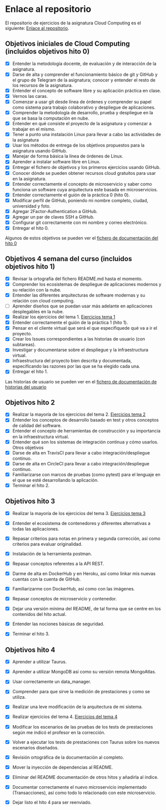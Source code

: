 # Enlace al repositorio

El repositorio de ejercicios de la asignatura Cloud Computing es el siguiente: [Enlace al repositorio](https://github.com/NSInductus/CC_Ejercicios).

## Objetivos iniciales de Cloud Computing (incluidos objetivos hito 0)

- [x] Entender la metodología docente, de evaluación y de interacción de la asignatura.
- [x] Darse de alta y comprender el funcionamiento básico de git y GitHub y el grupo de Telegram de la asignatura; conocer y entender el resto de los recursos de la asignatura.
- [x] Entender el concepto de software libre y su aplicación práctica en clase.
- [x] Vernos las caras.
- [x] Comenzar a usar git desde línea de órdenes y comprender su papel como sistema para trabajo colaborativo y despliegue de aplicaciones.
- [x] Comprender la metodología de desarrollo, prueba y despliegue en la que se basa la computación en nube.
- [x] Entender en qué consiste el proyecto de la asignatura y comenzar a trabajar en el mismo.
- [x] Tener a punto una instalación Linux para llevar a cabo las actividades de la asignatura
- [x] Usar los métodos de entrega de los objetivos propuestos para la asignatura usando GitHub.
- [x] Manejar de forma básica la línea de órdenes de Linux.
- [x] Aprender a instalar software libre en Linux.
- [x] Entregar el fichero de objetivos y los primeros ejercicios usando GitHub.
- [x] Conocer dónde se pueden obtener recursos cloud gratuitos para usar en la asignatura.
- [x] Entender correctamente el concepto de microservicio y saber como funciona un software cuya arquitectura este basada en microservicios.
- [x] Entender correctamente el guión de la práctica 0 (hito 0).
- [x] Modificar perfil de GitHub, poniendo mi nombre completo, ciudad, universidad y foto.
- [x] Agregar 2Factor-Authentication a GitHub.
- [x] Agregar un par de claves SSH a GitHub.
- [x] Configurar git correctamente con mi nombre y correo electrónico.
- [x] Entregar el hito 0.

Algunos de estos objetivos se pueden ver el [fichero de documentación del hito 0](https://github.com/NSInductus/CC_Proyecto/blob/master/docs/hito0.md)

## Objetivos 4 semana del curso (incluidos objetivos hito 1)

- [x] Revisar la ortografía del fichero README.md hasta el momento.
- [x] Comprender los ecosistemas de despliegue de aplicaciones modernos y su relación con la nube.
- [x] Entender las diferentes arquitecturas de software modernas y su relación con cloud computing.
- [ ] Aprender diseños que se puedan usar más adelante en aplicaciones desplegables en la nube.
- [x] Realizar los ejercicios del tema 1. [Ejercicios tema 1](https://github.com/NSInductus/CC_Ejercicios/blob/master/arquitecturas_software_en_la_nube.md)
- [x] Entender correctamente el guión de la práctica 1 (hito 1).
- [x] Pensar en el cliente virtual que será el que especifiquede qué va a ir el proyecto.
- [x] Crear los Issues correspondientes a las historias de usuario (con subtareas).
- [x] Investigar y documentarse sobre el despliegue y la infraestructura virtual.
- [x] Infraestructura del proyecto bien descrita y documentada, especificando las razones por las que se ha elegido cada una.
- [x] Entregar el hito 1.

Las historias de usuario se pueden ver en el [fichero de documentación de historias del usuario](https://github.com/NSInductus/CC_Proyecto/blob/master/docs/historias_de_usuario.md)

## Objetivos hito 2

- [x] Realizar la mayoría de los ejercicios del tema 2. [Ejercicios tema 2](https://github.com/NSInductus/CC_Ejercicios/blob/master/desarrollo_basado_en_pruebas.md)
- [x] Entender los conceptos de desarrollo basado en test y otros conceptos de calidad del software.
- [x] Entender el concepto de herramientas de construcción y su importancia en la infraestructura virtual.
- [x] Entender qué son los sistemas de integración continua y cómo usarlos.
Otros objetivos
- [x] Darse de alta en TravisCI para llevar a cabo integración/despliegue continuo.
- [x] Darse de alta en CircleCI para llevar a cabo integración/despliegue continuo.
- [x] Familiarizarse con marcos de pruebas (como pytest) para el lenguaje en el que se esté desarrollando la aplicación.
- [x] Terminar el hito 2.

## Objetivos hito 3

- [x] Realizar la mayoría de los ejercicios del tema 3. [Ejercicios tema 3](https://github.com/NSInductus/CC_Ejercicios/blob/master/microservicios.md)
- [x] Entender el ecosistema de contenedores y diferentes alternativas a todas las aplicaciones.
- [x] Repasar criterios para notas en primera y segunda corrección, así como criterios para evaluar originalidad.
- [x] Instalación de la herramienta postman.
- [x] Repasar conceptos referentes a la API REST.
- [x] Darme de alta en DockerHub y en Heroku, así como linkar mis nuevas cuentas con la cuenta de GitHub.
- [x] Familiarizarme con DockerHub, así como con las imágenes.
- [x] Repasar conceptos de microservicio y contenedor.
- [x] Dejar una versión mínima del README, de tal forma que se centre en los contenidos del hito actual.
- [x] Entender las nociones básicas de seguridad.
- [x] Terminar el hito 3.


## Objetivos hito 4

- [x] Aprender a utilizar Taurus.
- [x] Aprender a utilizar MongoDB así como su versión remota MongoAtlas.
- [x] Usar correctamente un data_manager.
- [x] Comprender para que sirve la medición de prestaciones y como se utiliza.
- [x] Realizar una leve modificación de la arquitectura de mi sistema.
- [x] Realizar ejercicios del tema 4. [Ejercicios del tema 4](https://github.com/NSInductus/CC_Ejercicios/blob/master/usando_contenedores.md)
- [x] Modificar los escenarios de las pruebas de los tests de prestaciones según me indicó el profesor en la corrección.
- [x] Volver a ejecutar los tests de prestaciones con Taurus sobre los nuevos escenarios diseñados.
- [x] Revisión ortográfica de la documentación al completo.
- [x] Mover la inyección de dependencias al README.
- [x] Eliminar del README documentación de otros hitos y añadirla al índice.
- [x] Documentar correctamente el nuevo microservicio implementado (Transacciones), así como todo lo relacionado con este microservicio.
- [x] Dejar listo el hito 4 para ser reenviado.

